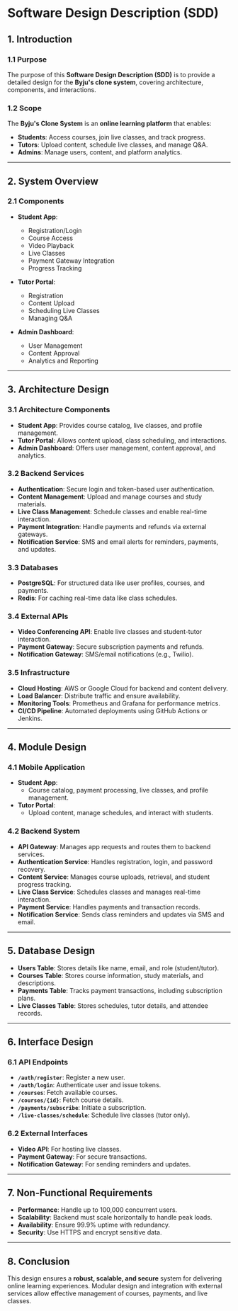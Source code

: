 # Software Design Description (SDD)

## 1. Introduction

### 1.1 Purpose
The purpose of this **Software Design Description (SDD)** is to provide a detailed design for the **Byju's clone system**, covering architecture, components, and interactions.

### 1.2 Scope
The **Byju's Clone System** is an **online learning platform** that enables:
- **Students**: Access courses, join live classes, and track progress.
- **Tutors**: Upload content, schedule live classes, and manage Q&A.
- **Admins**: Manage users, content, and platform analytics.

---

## 2. System Overview
### 2.1 Components
- **Student App**:  
  - Registration/Login  
  - Course Access  
  - Video Playback  
  - Live Classes  
  - Payment Gateway Integration  
  - Progress Tracking  

- **Tutor Portal**:  
  - Registration  
  - Content Upload  
  - Scheduling Live Classes  
  - Managing Q&A  

- **Admin Dashboard**:  
  - User Management  
  - Content Approval  
  - Analytics and Reporting  

---

## 3. Architecture Design

### 3.1 Architecture Components
- **Student App**: Provides course catalog, live classes, and profile management.
- **Tutor Portal**: Allows content upload, class scheduling, and interactions.
- **Admin Dashboard**: Offers user management, content approval, and analytics.

### 3.2 Backend Services
- **Authentication**: Secure login and token-based user authentication.  
- **Content Management**: Upload and manage courses and study materials.  
- **Live Class Management**: Schedule classes and enable real-time interaction.  
- **Payment Integration**: Handle payments and refunds via external gateways.  
- **Notification Service**: SMS and email alerts for reminders, payments, and updates.

### 3.3 Databases
- **PostgreSQL**: For structured data like user profiles, courses, and payments.  
- **Redis**: For caching real-time data like class schedules.

### 3.4 External APIs
- **Video Conferencing API**: Enable live classes and student-tutor interaction.  
- **Payment Gateway**: Secure subscription payments and refunds.  
- **Notification Gateway**: SMS/email notifications (e.g., Twilio).

### 3.5 Infrastructure
- **Cloud Hosting**: AWS or Google Cloud for backend and content delivery.  
- **Load Balancer**: Distribute traffic and ensure availability.  
- **Monitoring Tools**: Prometheus and Grafana for performance metrics.  
- **CI/CD Pipeline**: Automated deployments using GitHub Actions or Jenkins.

---

## 4. Module Design

### 4.1 Mobile Application
- **Student App**:  
  - Course catalog, payment processing, live classes, and profile management.  
- **Tutor Portal**:  
  - Upload content, manage schedules, and interact with students.  

### 4.2 Backend System
- **API Gateway**: Manages app requests and routes them to backend services.  
- **Authentication Service**: Handles registration, login, and password recovery.  
- **Content Service**: Manages course uploads, retrieval, and student progress tracking.  
- **Live Class Service**: Schedules classes and manages real-time interaction.  
- **Payment Service**: Handles payments and transaction records.  
- **Notification Service**: Sends class reminders and updates via SMS and email.

---

## 5. Database Design
- **Users Table**: Stores details like name, email, and role (student/tutor).  
- **Courses Table**: Stores course information, study materials, and descriptions.  
- **Payments Table**: Tracks payment transactions, including subscription plans.  
- **Live Classes Table**: Stores schedules, tutor details, and attendee records.

---

## 6. Interface Design

### 6.1 API Endpoints
- **`/auth/register`**: Register a new user.  
- **`/auth/login`**: Authenticate user and issue tokens.  
- **`/courses`**: Fetch available courses.  
- **`/courses/{id}`**: Fetch course details.  
- **`/payments/subscribe`**: Initiate a subscription.  
- **`/live-classes/schedule`**: Schedule live classes (tutor only).  

### 6.2 External Interfaces
- **Video API**: For hosting live classes.  
- **Payment Gateway**: For secure transactions.  
- **Notification Gateway**: For sending reminders and updates.

---

## 7. Non-Functional Requirements
- **Performance**: Handle up to 100,000 concurrent users.  
- **Scalability**: Backend must scale horizontally to handle peak loads.  
- **Availability**: Ensure 99.9% uptime with redundancy.  
- **Security**: Use HTTPS and encrypt sensitive data.

---

## 8. Conclusion
This design ensures a **robust, scalable, and secure** system for delivering online learning experiences. Modular design and integration with external services allow effective management of courses, payments, and live classes.

